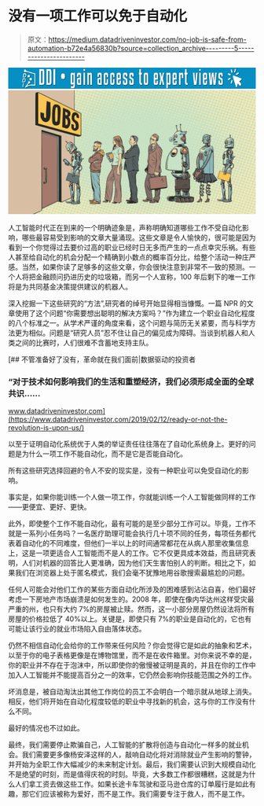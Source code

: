 # 没有一项工作可以免于自动化

> 原文：<https://medium.datadriveninvestor.com/no-job-is-safe-from-automation-b72e4a56830b?source=collection_archive---------5----------------------->

[![](img/b8ef2947492adab66703db7ac65f40ba.png)](http://www.track.datadriveninvestor.com/1B9E)![](img/d31f34bc48d6a9dcc8ee795ba4b64899.png)

人工智能时代正在到来的一个明确迹象是，声称明确知道哪些工作不受自动化影响，哪些最容易受到影响的文章大量涌现。这些文章是令人愉快的，很可能是因为看到一个你觉得过去要价过高的职业已经时日无多而产生的一点点幸灾乐祸。有些人甚至给自动化的机会分配一个精确到小数点的概率百分比，给整个活动一种庄严感。当然，如果你读了足够多的这些文章，你会很快注意到非常不一致的预测。一个人将把金融顾问扔进历史的垃圾箱，而另一个人宣称，100 年后剩下的唯一工作将是为共同基金决策提供建议的机器人。

深入挖掘一下这些研究的“方法”,研究者的绰号开始显得相当慷慨。一篇 NPR 的文章使用了这个问题“你需要想出聪明的解决方案吗？”作为建立一个职业自动化程度的八个标准之一。从学术严谨的角度来看，这个问题与简历无关紧要，而与科学方法更为相似。问题是“研究人员”忍不住让自己的偏见成为障碍。当谈到机器人和人类之间的比赛时，人们很难不含蓄地支持主队。

[](https://www.datadriveninvestor.com/2019/02/12/ready-or-not-the-revolution-is-upon-us/) [## 不管准备好了没有，革命就在我们面前|数据驱动的投资者

### “对于技术如何影响我们的生活和重塑经济，我们必须形成全面的全球共识……

www.datadriveninvestor.com](https://www.datadriveninvestor.com/2019/02/12/ready-or-not-the-revolution-is-upon-us/) 

以至于证明自动化系统优于人类的举证责任往往落在了自动化系统身上。更好的问题是为什么一项工作不能自动化，而不是它是否能自动化。

所有这些研究选择回避的令人不安的现实是，没有一种职业可以免受自动化的影响。

事实是，如果你能训练一个人做一项工作，你就能训练一个人工智能做同样的工作——更便宜、更好、更快。

此外，即使整个工作不能自动化，最有可能的是至少部分工作可以。毕竟，工作不就是一系列小任务吗？一名医疗助理可能会执行几十项不同的任务，每项任务都代表着自动化的不同难度，但他们一半以上的时间通常都花在从病人那里收集信息上，这是一项更适合人工智能而不是人的工作。它不仅更具成本效益，而且研究表明，人们对机器的回答比人更准确，因为他们天生害怕别人的判断。相比之下，如果我们在浏览器上处于匿名模式，我们会毫不犹豫地用谷歌搜索最尴尬的问题。

任何人可能会对他们工作的某些方面自动化所涉及的困难感到沾沾自喜，他们最好考虑一下房地产市场崩溃是如何发生的。2008 年，即使在像内华达州这样受灾最严重的州，也只有大约 7%的房屋被止赎。然而，这一小部分房屋仍然设法将所有房屋的价格拉低了 40%以上。关键是，即使只有 7%的职业是自动化的，它也有可能让该行业的就业市场陷入自由落体状态。

仍然不相信自动化会给你的工作带来任何风险？你会觉得它是如此的抽象和艺术，以至于你的电子表格更像是在博物馆里，而不是在收件箱里。对你来说不幸的是，你的职业并不存在于泡沫中，所以即使你的傲慢被证明是真的，并且在你的工作中加入人工智能并不能提高百分之一的效率，它仍然会影响你技能范围之外的工作。

坏消息是，被自动淘汰出其他工作岗位的员工不会明白一个暗示就从地球上消失。相反，他们将开始在自动化程度较低的职业中寻找新的机会，这与你的工作没有什么不同。

最好的情况也不过如此。

最终，我们需要停止欺骗自己，人工智能的扩散将创造与自动化一样多的就业机会。我们需要更多像杨安泽这样的人，敲响自动化将对消除就业产生影响的警钟，并开始为全职工作大幅减少的未来制定计划。最后，我们需要认识到大规模自动化不是绝望的时刻，而是值得庆祝的时刻。毕竟，大多数工作都很糟糕，这就是为什么人们拿工资去做这些工作。如果长途卡车驾驶和亚马逊仓库的订单履行是如此有趣，那它们应该被称为爱好，而不是工作。我们需要专注于救人，而不是工作。